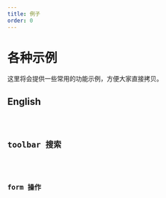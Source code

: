 ```yaml
---
title: 例子
order: 0
---
```


# 各种示例

这里将会提供一些常用的功能示例，方便大家直接拷贝。

## English

<code src="./example/english.tsx" />

## toolbar 搜索

<code src="./example/search.tsx" />

## form 操作

<code src="./example/form.tsx" />
